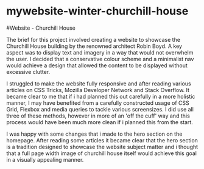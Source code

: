 # mywebsite-winter-churchill-house
 
#Website - Churchill House


The brief for this project involved creating a website to showcase the Churchill House building by the renowned architect Robin Boyd. A key aspect was to display text and imagery in a way that would not overwhelm the user. I decided that a conservative colour scheme and a minimalist nav would achieve a design that allowed the content to be displayed without excessive clutter.

I struggled to make the website fully responsive and after reading various articles on CSS Tricks, Mozilla Developer Network and Stack Overflow. It became clear to me that if i had planned this out carefully in a more holistic manner, I may have benefited from a carefully constructed usage of CSS Grid, Flexbox and media queries to tackle various screensizes. I did use all three of these methods, however in more of an 'off the cuff' way and this process would have been much more clean if i planned this from the start.

I was happy with some changes that i made to the hero section on the homepage. After reading some articles it became clear that the hero section is a tradition designed to showcase the website subject matter and i thought that a full page width image of churchill house itself would achieve this goal in a visually appealing manner.